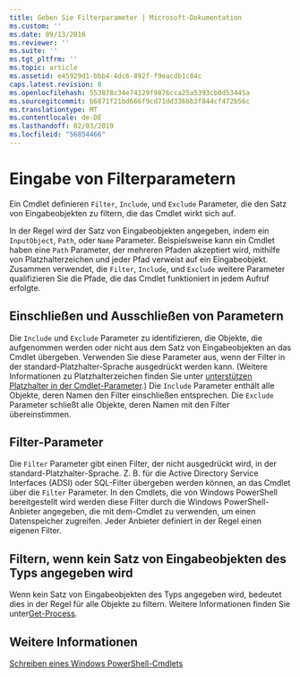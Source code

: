 ```yaml
---
title: Geben Sie Filterparameter | Microsoft-Dokumentation
ms.custom: ''
ms.date: 09/13/2016
ms.reviewer: ''
ms.suite: ''
ms.tgt_pltfrm: ''
ms.topic: article
ms.assetid: e45929d1-bbb4-4dc6-892f-f9eacdb1c84c
caps.latest.revision: 8
ms.openlocfilehash: 553878c34e74129f9876cca25a5393cb0d53445a
ms.sourcegitcommit: b6871f21bd666f9cd71dd336bb3f844cf472b56c
ms.translationtype: MT
ms.contentlocale: de-DE
ms.lasthandoff: 02/03/2019
ms.locfileid: "56854466"
---
```

# <a name="input-filter-parameters"></a>Eingabe von Filterparametern

Ein Cmdlet definieren `Filter`, `Include`, und `Exclude` Parameter, die den Satz von Eingabeobjekten zu filtern, die das Cmdlet wirkt sich auf.

In der Regel wird der Satz von Eingabeobjekten angegeben, indem ein `InputObject`, `Path`, oder `Name` Parameter. Beispielsweise kann ein Cmdlet haben eine `Path` Parameter, der mehreren Pfaden akzeptiert wird, mithilfe von Platzhalterzeichen und jeder Pfad verweist auf ein Eingabeobjekt. Zusammen verwendet, die `Filter`, `Include`, und `Exclude` weitere Parameter qualifizieren Sie die Pfade, die das Cmdlet funktioniert in jedem Aufruf erfolgte.

## <a name="include-and-exclude-parameters"></a>Einschließen und Ausschließen von Parametern

Die `Include` und `Exclude` Parameter zu identifizieren, die Objekte, die aufgenommen werden oder nicht aus dem Satz von Eingabeobjekten an das Cmdlet übergeben. Verwenden Sie diese Parameter aus, wenn der Filter in der standard-Platzhalter-Sprache ausgedrückt werden kann. (Weitere Informationen zu Platzhalterzeichen finden Sie unter [unterstützen Platzhalter in der Cmdlet-Parameter](./supporting-wildcard-characters-in-cmdlet-parameters.md).) Die `Include` Parameter enthält alle Objekte, deren Namen den Filter einschließen entsprechen. Die `Exclude` Parameter schließt alle Objekte, deren Namen mit den Filter übereinstimmen.

## <a name="filter-parameter"></a>Filter-Parameter

Die `Filter` Parameter gibt einen Filter, der nicht ausgedrückt wird, in der standard-Platzhalter-Sprache. Z. B. für die Active Directory Service Interfaces (ADSI) oder SQL-Filter übergeben werden können, an das Cmdlet über die `Filter` Parameter. In den Cmdlets, die von Windows PowerShell bereitgestellt wird werden diese Filter durch die Windows PowerShell-Anbieter angegeben, die mit dem-Cmdlet zu verwenden, um einen Datenspeicher zugreifen. Jeder Anbieter definiert in der Regel einen eigenen Filter.

## <a name="filtering-if-no-set-of-input-objects-is-specified"></a>Filtern, wenn kein Satz von Eingabeobjekten des Typs angegeben wird

Wenn kein Satz von Eingabeobjekten des Typs angegeben wird, bedeutet dies in der Regel für alle Objekte zu filtern. Weitere Informationen finden Sie unter[Get-Process](/powershell/module/Microsoft.PowerShell.Management/Get-Process).

## <a name="see-also"></a>Weitere Informationen

[Schreiben eines Windows PowerShell-Cmdlets](./writing-a-windows-powershell-cmdlet.md)